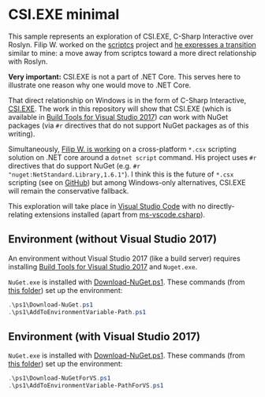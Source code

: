 # CSI.EXE minimal

This sample represents an exploration of CSI.EXE, C-Sharp Interactive over Roslyn. Filip W. worked on the [scriptcs](https://github.com/scriptcs/scriptcs) project and [he expresses a transition](https://www.strathweb.com/2016/12/writing-c-build-scripts-with-fake-omnisharp-and-vs-code/) similar to mine: a move away from scriptcs toward a more direct relationship with Roslyn.

**Very important:** CSI.EXE is not a part of .NET Core. This serves here to illustrate one reason why one would move to .NET Core.

That direct relationship on Windows is in the form of C-Sharp Interactive, [CSI.EXE](https://msdn.microsoft.com/en-us/magazine/mt614271.aspx). The work in this repository will show that CSI.EXE (which is available in [Build Tools for Visual Studio 2017](https://www.visualstudio.com/downloads/#build-tools-for-visual-studio-2017)) _can_ work with NuGet packages (via `#r` directives that do not support NuGet packages as of this writing).

Simultaneously, [Filip W. is working](https://www.strathweb.com/2016/10/introducing-c-script-runner-for-net-core-and-net-cli/) on a cross-platform `*.csx` scripting solution on .NET core around a `dotnet script` command. His project uses `#r` directives that do support NuGet (e.g. `#r "nuget:NetStandard.Library,1.6.1"`). I think this is the future of `*.csx` scripting (see on [GitHub](https://github.com/filipw/dotnet-script)) but among Windows-only alternatives, CSI.EXE will remain the conservative fallback.

This exploration will take place in [Visual Studio Code](https://code.visualstudio.com/) with no directly-relating extensions installed (apart from [ms-vscode.csharp](https://marketplace.visualstudio.com/items?itemName=ms-vscode.csharp)).

## Environment (without Visual Studio 2017)

An environment without Visual Studio 2017 (like a build server) requires installing [Build Tools for Visual Studio 2017](https://www.visualstudio.com/downloads/#build-tools-for-visual-studio-2017) and `Nuget.exe`.

`NuGet.exe` is installed with [Download-NuGet.ps1](./ps1/Download-NuGet.ps1). These commands (from [this folder](../csi-exe-minimal)) set up the environment:

```ps1
.\ps1\Download-NuGet.ps1
.\ps1\AddToEnvironmentVariable-Path.ps1
```

## Environment (with Visual Studio 2017)

`NuGet.exe` is installed with [Download-NuGet.ps1](./ps1/Download-NuGet.ps1). These commands (from [this folder](../csi-exe-minimal)) set up the environment:

```ps1
.\ps1\Download-NuGetForVS.ps1
.\ps1\AddToEnvironmentVariable-PathForVS.ps1
```